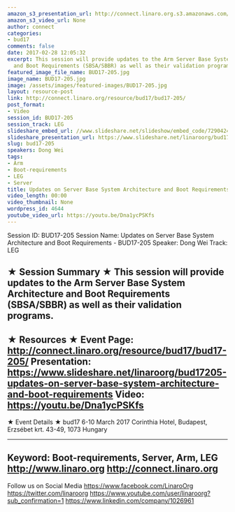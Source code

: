 ```yaml
---
amazon_s3_presentation_url: http://connect.linaro.org.s3.amazonaws.com/bud17/Presentations/BUD17-205%20Updates%20on%20SBSA-SBBR.pdf
amazon_s3_video_url: None
author: connect
categories:
- bud17
comments: false
date: 2017-02-28 12:05:32
excerpt: This session will provide updates to the Arm Server Base System Architecture
  and Boot Requirements (SBSA/SBBR) as well as their validation programs.
featured_image_file_name: BUD17-205.jpg
image_name: BUD17-205.jpg
image: /assets/images/featured-images/BUD17-205.jpg
layout: resource-post
link: http://connect.linaro.org/resource/bud17/bud17-205/
post_format:
- Video
session_id: BUD17-205
session_track: LEG
slideshare_embed_url: //www.slideshare.net/slideshow/embed_code/72904246
slideshare_presentation_url: https://www.slideshare.net/linaroorg/bud17205-updates-on-server-base-system-architecture-and-boot-requirements
slug: bud17-205
speakers: Dong Wei
tags:
- Arm
- Boot-requirements
- LEG
- Server
title: Updates on Server Base System Architecture and Boot Requirements - BUD17-205
video_length: 00:00
video_thumbnail: None
wordpress_id: 4644
youtube_video_url: https://youtu.be/Dna1ycPSKfs
---
```


Session ID: BUD17-205
Session Name: Updates on Server Base System Architecture and Boot Requirements - BUD17-205
Speaker: Dong Wei
Track: LEG


★ Session Summary ★
This session will provide updates to the Arm Server Base System Architecture and Boot Requirements (SBSA/SBBR) as well as their validation programs.
---------------------------------------------------
★ Resources ★
Event Page: http://connect.linaro.org/resource/bud17/bud17-205/
Presentation: https://www.slideshare.net/linaroorg/bud17205-updates-on-server-base-system-architecture-and-boot-requirements
Video: https://youtu.be/Dna1ycPSKfs
---------------------------------------------------

★ Event Details ★
bud17
6-10 March 2017
Corinthia Hotel, Budapest,
Erzsébet krt. 43-49,
1073 Hungary

---------------------------------------------------
Keyword: Boot-requirements, Server, Arm, LEG
http://www.linaro.org
http://connect.linaro.org
---------------------------------------------------
Follow us on Social Media
https://www.facebook.com/LinaroOrg
https://twitter.com/linaroorg
https://www.youtube.com/user/linaroorg?sub_confirmation=1
https://www.linkedin.com/company/1026961
